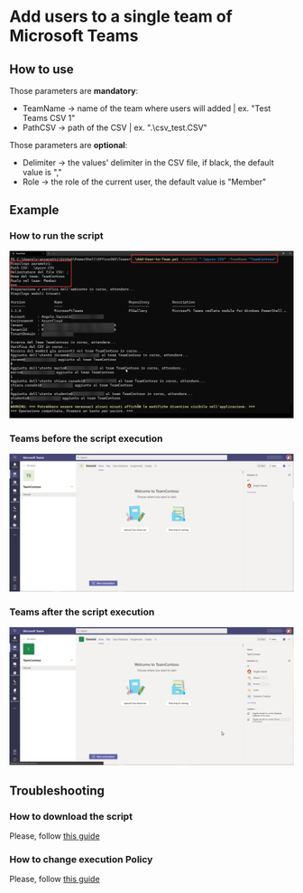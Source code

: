 # Add users to a single team of Microsoft Teams

## How to use

Those parameters are **mandatory**:

* TeamName -> name of the team where users will added | ex. "Test Teams CSV 1"
* PathCSV -> path of the CSV | ex. ".\csv_test.CSV"

Those parameters are **optional**:

* Delimiter -> the values' delimiter in the CSV file, if black, the default value is ","
* Role -> the role of the current user, the default value is "Member"

## Example

### How to run the script

![How-to-run-the-script](https://raw.githubusercontent.com/AngelusGi/PowerShell/master/Office365/Teams/Add%20users%20to%20a%20single%20team/Screenshots/How-to-run-the-script.png)

### Teams before the script execution

![Teams-Before-Script](https://raw.githubusercontent.com/AngelusGi/PowerShell/master/Office365/Teams/Add%20users%20to%20a%20single%20team/Screenshots/Teams-Before-Script.png)

### Teams after the script execution

![Teams-After-Script](https://raw.githubusercontent.com/AngelusGi/PowerShell/master/Office365/Teams/Add%20users%20to%20a%20single%20team/Screenshots/Teams-After-Script.png)

## Troubleshooting

### How to download the script

Please, follow [this guide](https://github.com/AngelusGi/PowerShell/tree/master/Others/How%20to%20download%20single%20file%20from%20GitHub)

### How to change execution Policy

Please, follow [this guide](https://github.com/AngelusGi/PowerShell/tree/master/Others/Resolve%20errors%20about%20Execution%20Policy)
